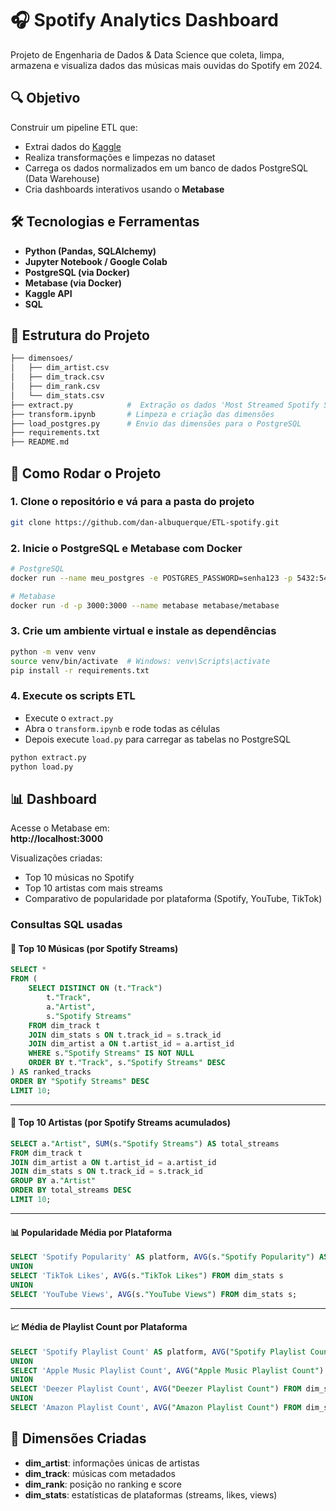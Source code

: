 # 🎧 Spotify Analytics Dashboard

Projeto de Engenharia de Dados & Data Science que coleta, limpa, armazena e visualiza dados das músicas mais ouvidas do Spotify em 2024.

## 🔍 Objetivo

Construir um pipeline ETL que:
- Extrai dados do [Kaggle](https://www.kaggle.com/datasets/nelgiriyewithana/most-streamed-spotify-songs-2024)
- Realiza transformações e limpezas no dataset
- Carrega os dados normalizados em um banco de dados PostgreSQL (Data Warehouse)
- Cria dashboards interativos usando o **Metabase**


## 🛠️ Tecnologias e Ferramentas

- **Python (Pandas, SQLAlchemy)**
- **Jupyter Notebook / Google Colab**
- **PostgreSQL (via Docker)**
- **Metabase (via Docker)**
- **Kaggle API**
- **SQL**

## 🧱 Estrutura do Projeto

```bash
├── dimensoes/
│   ├── dim_artist.csv
│   ├── dim_track.csv
│   ├── dim_rank.csv
│   └── dim_stats.csv
├── extract.py            #  Extração os dados 'Most Streamed Spotify Songs 2024.csv' e coloca no mesmo diretório
├── transform.ipynb       # Limpeza e criação das dimensões
├── load_postgres.py      # Envio das dimensões para o PostgreSQL
├── requirements.txt
├── README.md
```

## 🚀 Como Rodar o Projeto

### 1. Clone o repositório e vá para a pasta do projeto 
```bash
git clone https://github.com/dan-albuquerque/ETL-spotify.git
```

### 2. Inicie o PostgreSQL e Metabase com Docker

```bash
# PostgreSQL
docker run --name meu_postgres -e POSTGRES_PASSWORD=senha123 -p 5432:5432 -d postgres

# Metabase
docker run -d -p 3000:3000 --name metabase metabase/metabase
```

### 3. Crie um ambiente virtual e instale as dependências

```bash
python -m venv venv
source venv/bin/activate  # Windows: venv\Scripts\activate
pip install -r requirements.txt
```

### 4. Execute os scripts ETL
- Execute o `extract.py`
- Abra o `transform.ipynb` e rode todas as células
- Depois execute `load.py` para carregar as tabelas no PostgreSQL

```bash
python extract.py
python load.py
```

## 📊 Dashboard

Acesse o Metabase em:  
**http://localhost:3000**

Visualizações criadas:
- Top 10 músicas no Spotify
- Top 10 artistas com mais streams
- Comparativo de popularidade por plataforma (Spotify, YouTube, TikTok)

### Consultas SQL usadas
#### 🎵 Top 10 Músicas (por Spotify Streams)

```sql
SELECT *
FROM (
    SELECT DISTINCT ON (t."Track")
        t."Track",
        a."Artist",
        s."Spotify Streams"
    FROM dim_track t
    JOIN dim_stats s ON t.track_id = s.track_id
    JOIN dim_artist a ON t.artist_id = a.artist_id
    WHERE s."Spotify Streams" IS NOT NULL
    ORDER BY t."Track", s."Spotify Streams" DESC
) AS ranked_tracks
ORDER BY "Spotify Streams" DESC
LIMIT 10;
```

---

#### 🎤 Top 10 Artistas (por Spotify Streams acumulados)

```sql
SELECT a."Artist", SUM(s."Spotify Streams") AS total_streams
FROM dim_track t
JOIN dim_artist a ON t.artist_id = a.artist_id
JOIN dim_stats s ON t.track_id = s.track_id
GROUP BY a."Artist"
ORDER BY total_streams DESC
LIMIT 10;
```

---

#### 📊 Popularidade Média por Plataforma

```sql
SELECT 'Spotify Popularity' AS platform, AVG(s."Spotify Popularity") AS avg_popularity FROM dim_stats s
UNION
SELECT 'TikTok Likes', AVG(s."TikTok Likes") FROM dim_stats s
UNION
SELECT 'YouTube Views', AVG(s."YouTube Views") FROM dim_stats s;
```

---

#### 📈 Média de Playlist Count por Plataforma

```sql
SELECT 'Spotify Playlist Count' AS platform, AVG("Spotify Playlist Count") FROM dim_stats
UNION
SELECT 'Apple Music Playlist Count', AVG("Apple Music Playlist Count") FROM dim_stats
UNION
SELECT 'Deezer Playlist Count', AVG("Deezer Playlist Count") FROM dim_stats
UNION
SELECT 'Amazon Playlist Count', AVG("Amazon Playlist Count") FROM dim_stats;
```

## 📁 Dimensões Criadas

- **dim_artist**: informações únicas de artistas  
- **dim_track**: músicas com metadados  
- **dim_rank**: posição no ranking e score  
- **dim_stats**: estatísticas de plataformas (streams, likes, views)
